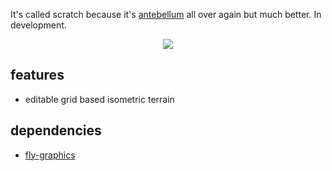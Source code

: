 It's called scratch because it's [antebellum](https://github.com/flightcoded/antebellum)
 all over again but much better. In development.

<p align="center"><img src="https://flighty.xyz/files/scratch.gif"></p>

## features
* editable grid based isometric terrain 

## dependencies
* [fly-graphics](https://github.com/flightcoded/fly-graphics)
